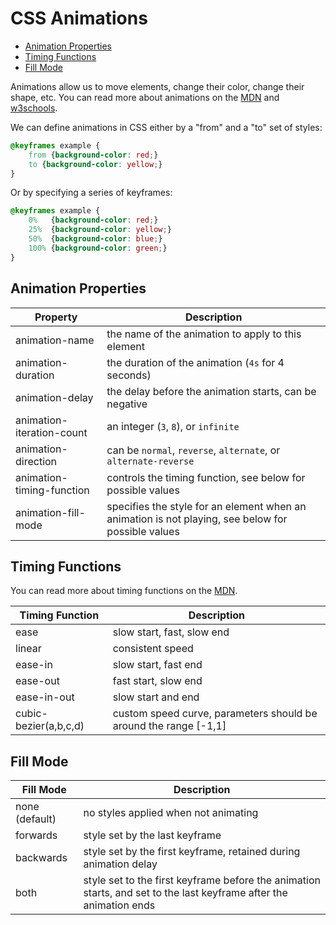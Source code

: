 
# CSS Animations

- [Animation Properties](#animation-properties)
- [Timing Functions](#timing-functions)
- [Fill Mode](#fill-mode)

Animations allow us to move elements, change their color, change their shape, etc. You can read more about animations on the [MDN](https://developer.mozilla.org/en-US/docs/Web/CSS/animation) and [w3schools](https://www.w3schools.com/css/css3_animations.asp).

We can define animations in CSS either by a "from" and a "to" set of styles:

```css
@keyframes example {
    from {background-color: red;}
    to {background-color: yellow;}
}
```

Or by specifying a series of keyframes:

```css
@keyframes example {
    0%   {background-color: red;}
    25%  {background-color: yellow;}
    50%  {background-color: blue;}
    100% {background-color: green;}
}
```



## Animation Properties

| Property | Description |
|--- |--- |
| animation-name | the name of the animation to apply to this element |
| animation-duration | the duration of the animation (`4s` for 4 seconds) |
| animation-delay | the delay before the animation starts, can be negative |
| animation-iteration-count | an integer (`3`, `8`), or `infinite` |
| animation-direction | can be `normal`, `reverse`, `alternate`, or `alternate-reverse` |
| animation-timing-function | controls the timing function, see below for possible values |
| animation-fill-mode | specifies the style for an element when an animation is not playing, see below for possible values |

## Timing Functions 

You can read more about timing functions on the [MDN](https://developer.mozilla.org/en-US/docs/Web/CSS/single-transition-timing-function).

| Timing Function | Description |
|--- |--- |
| ease | slow start, fast, slow end |
| linear | consistent speed |
| ease-in | slow start, fast end |
| ease-out | fast start, slow end |
| ease-in-out | slow start and end |
| cubic-bezier(a,b,c,d) | custom speed curve, parameters should be around the range [-1,1] |

## Fill Mode

| Fill Mode | Description |
|--- |--- |
| none (default) | no styles applied when not animating |
| forwards | style set by the last keyframe |
| backwards | style set by the first keyframe, retained during animation delay |
| both | style set to the first keyframe before the animation starts, and set to the last keyframe after the animation ends |
